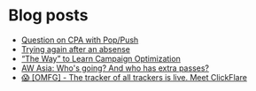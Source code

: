 # Blog posts
<!-- BLOG-POST-LIST:START -->
- [Question on CPA with Pop/Push](https://afflift.com/f/threads/question-on-cpa-with-pop-push.9894/)
- [Trying again after an absense](https://afflift.com/f/threads/trying-again-after-an-absense.9781/)
- [“The Way” to Learn Campaign Optimization](https://afflift.com/f/threads/%E2%80%9Cthe-way%E2%80%9D-to-learn-campaign-optimization.8749/)
- [AW Asia: Who&#39;s going? And who has extra passes?](https://afflift.com/f/threads/aw-asia-whos-going-and-who-has-extra-passes.9889/)
- [😱 [OMFG] - The tracker of all trackers is live. Meet ClickFlare](https://afflift.com/f/threads/%F0%9F%98%B1-omfg-the-tracker-of-all-trackers-is-live-meet-clickflare.9851/)
<!-- BLOG-POST-LIST:END -->
